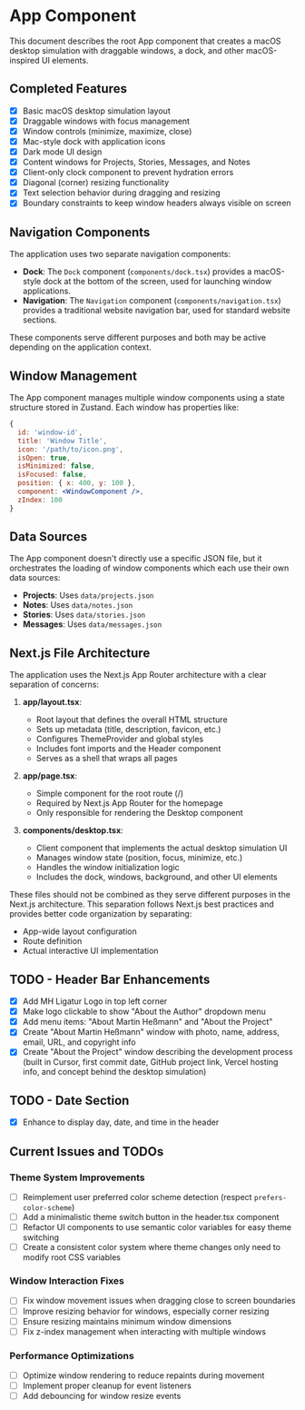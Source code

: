 # App Component

This document describes the root App component that creates a macOS desktop simulation with draggable windows, a dock, and other macOS-inspired UI elements.

## Completed Features
- [x] Basic macOS desktop simulation layout
- [x] Draggable windows with focus management
- [x] Window controls (minimize, maximize, close)
- [x] Mac-style dock with application icons
- [x] Dark mode UI design
- [x] Content windows for Projects, Stories, Messages, and Notes
- [x] Client-only clock component to prevent hydration errors
- [x] Diagonal (corner) resizing functionality
- [x] Text selection behavior during dragging and resizing
- [x] Boundary constraints to keep window headers always visible on screen

## Navigation Components

The application uses two separate navigation components:

- **Dock**: The `Dock` component (`components/dock.tsx`) provides a macOS-style dock at the bottom of the screen, used for launching window applications.
- **Navigation**: The `Navigation` component (`components/navigation.tsx`) provides a traditional website navigation bar, used for standard website sections.

These components serve different purposes and both may be active depending on the application context.

## Window Management

The App component manages multiple window components using a state structure stored in Zustand. Each window has properties like:

```jsx
{
  id: 'window-id',
  title: 'Window Title',
  icon: '/path/to/icon.png',
  isOpen: true,
  isMinimized: false,
  isFocused: false,
  position: { x: 400, y: 100 },
  component: <WindowComponent />,
  zIndex: 100
}
```

## Data Sources

The App component doesn't directly use a specific JSON file, but it orchestrates the loading of window components which each use their own data sources:

- **Projects**: Uses `data/projects.json`
- **Notes**: Uses `data/notes.json`
- **Stories**: Uses `data/stories.json`
- **Messages**: Uses `data/messages.json`

## Next.js File Architecture

The application uses the Next.js App Router architecture with a clear separation of concerns:

1. **app/layout.tsx**:
   - Root layout that defines the overall HTML structure
   - Sets up metadata (title, description, favicon, etc.)
   - Configures ThemeProvider and global styles
   - Includes font imports and the Header component
   - Serves as a shell that wraps all pages

2. **app/page.tsx**:
   - Simple component for the root route (/)
   - Required by Next.js App Router for the homepage
   - Only responsible for rendering the Desktop component

3. **components/desktop.tsx**:
   - Client component that implements the actual desktop simulation UI
   - Manages window state (position, focus, minimize, etc.)
   - Handles the window initialization logic
   - Includes the dock, windows, background, and other UI elements

These files should not be combined as they serve different purposes in the Next.js architecture. This separation follows Next.js best practices and provides better code organization by separating:
- App-wide layout configuration
- Route definition
- Actual interactive UI implementation

## TODO - Header Bar Enhancements
- [x] Add MH Ligatur Logo in top left corner
- [x] Make logo clickable to show "About the Author" dropdown menu
- [x] Add menu items: "About Martin Heßmann" and "About the Project"
- [x] Create "About Martin Heßmann" window with photo, name, address, email, URL, and copyright info
- [x] Create "About the Project" window describing the development process (built in Cursor, first commit date, GitHub project link, Vercel hosting info, and concept behind the desktop simulation)

## TODO - Date Section
- [x] Enhance to display day, date, and time in the header

## Current Issues and TODOs

### Theme System Improvements
- [ ] Reimplement user preferred color scheme detection (respect `prefers-color-scheme`)
- [ ] Add a minimalistic theme switch button in the header.tsx component
- [ ] Refactor UI components to use semantic color variables for easy theme switching
- [ ] Create a consistent color system where theme changes only need to modify root CSS variables

### Window Interaction Fixes
- [ ] Fix window movement issues when dragging close to screen boundaries
- [ ] Improve resizing behavior for windows, especially corner resizing
- [ ] Ensure resizing maintains minimum window dimensions
- [ ] Fix z-index management when interacting with multiple windows

### Performance Optimizations
- [ ] Optimize window rendering to reduce repaints during movement
- [ ] Implement proper cleanup for event listeners
- [ ] Add debouncing for window resize events